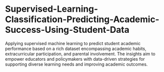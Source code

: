 # Supervised-Learning-Classification-Predicting-Academic-Success-Using-Student-Data
Applying supervised machine learning to predict student academic performance based on a rich dataset encompassing academic habits, extracurricular participation, and parental involvement. The insights aim to empower educators and policymakers with data-driven strategies for supporting diverse learning needs and improving academic outcomes.
